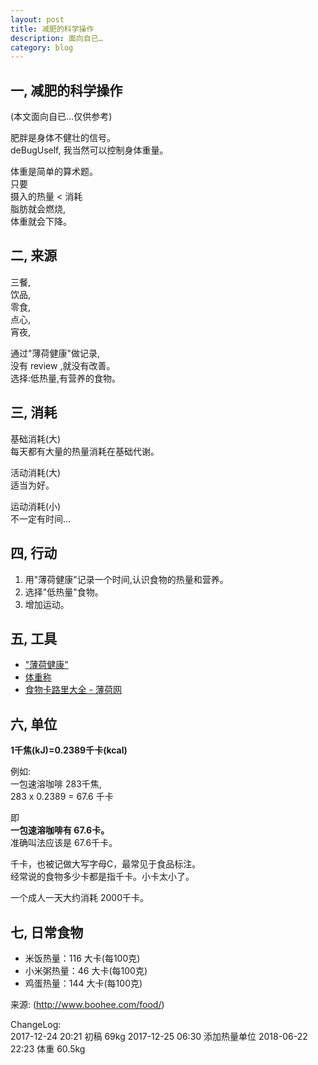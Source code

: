 ```yaml
---
layout: post
title: 减肥的科学操作
description: 面向自已…
category: blog
---
```




## 一, 减肥的科学操作
(本文面向自已…仅供参考)  

肥胖是身体不健壮的信号。  
deBugUself, 我当然可以控制身体重量。  
  
体重是简单的算术题。  
只要  
摄入的热量 < 消耗   
脂肪就会燃烧,  
体重就会下降。  
  
## 二, 来源
三餐,   
饮品,  
零食,  
点心,  
宵夜,  
  
通过"薄荷健康"做记录,  
没有 review ,就没有改善。  
选择:低热量,有营养的食物。  
 
  
## 三, 消耗
基础消耗(大)  
每天都有大量的热量消耗在基础代谢。  
  
活动消耗(大)  
适当为好。  
  
运动消耗(小)  
不一定有时间…  
  
## 四, 行动  
1. 用"薄荷健康"记录一个时间,认识食物的热量和营养。  
2. 选择"低热量"食物。 
3. 增加运动。  



## 五, 工具

* ["薄荷健康"](http://www.boohee.com/apps/boohee)
* [体重称](http://www.mi.com/scale/)
* [食物卡路里大全 - 薄荷网](http://www.boohee.com/food/)


## 六, 单位
**1千焦(kJ)=0.2389千卡(kcal)**

例如:  
一包速溶咖啡 283千焦,  
283 x 0.2389 = 67.6 千卡  

即  
**一包速溶咖啡有 67.6卡。**  
准确叫法应该是 67.6千卡。  

千卡，也被记做大写字母C，最常见于食品标注。  
经常说的食物多少卡都是指千卡。小卡太小了。

一个成人一天大约消耗 2000千卡。

## 七, 日常食物
* 米饭热量：116 大卡(每100克)
* 小米粥热量：46 大卡(每100克)
* 鸡蛋热量：144 大卡(每100克)

来源: (http://www.boohee.com/food/)


ChangeLog:  
2017-12-24 20:21 初稿  69kg
2017-12-25 06:30 添加热量单位
2018-06-22 22:23 体重  60.5kg

